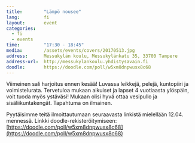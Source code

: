 ```yaml
---
title:        "Lämpö nousee"
lang:         fi
layout:       event
categories:
  - fi
  - events
time:         "17:30 - 18:45"
media:        /assets/events/covers/20170513.jpg
address:      Messukylän koulu, Messukylänkatu 35, 33700 Tampere
address-url:  http://messukylankoulu.yhdistysavain.fi
doodle:       https://doodle.com/poll/w5xm8dnpwusx8c68
---
```


Viimeinen sali harjoitus ennen kesää! Luvassa leikkejä, pelejä, kuntopiiri ja voimistelurata. Tervetuloa mukaan aikuiset ja lapset 4 vuotiaasta ylöspäin, voit tuoda myös ystäväsi! Mukaan olisi hyvä ottaa vesipullo ja sisäliikuntakengät. Tapahtuma on ilmainen.

Pyytäisimme teitä ilmoittautumaan seuraavasta linkistä mielellään 12.04. mennessä.
Linkki doodle-rekisteröitymiseen:
[https://doodle.com/poll/w5xm8dnpwusx8c68](https://doodle.com/poll/w5xm8dnpwusx8c68)